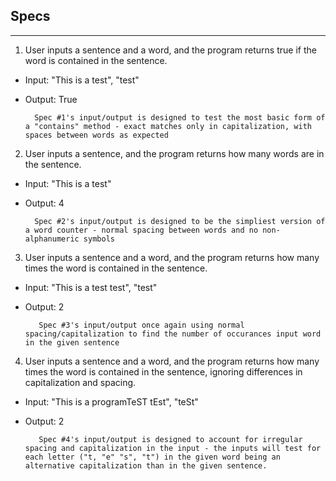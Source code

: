 ## Specs

___

1. User inputs a sentence and a word, and the program returns true if the word is contained in the sentence.
- Input: "This is a test", "test"
- Output: True

        Spec #1's input/output is designed to test the most basic form of a "contains" method - exact matches only in capitalization, with spaces between words as expected

2. User inputs a sentence, and the program returns how many words are in the sentence.
 - Input: "This is a test"
 - Output: 4

         Spec #2's input/output is designed to be the simpliest version of a word counter - normal spacing between words and no non-alphanumeric symbols

3. User inputs a sentence and a word, and the program returns how many times the word is contained in the sentence. 
- Input: "This is a test test", "test"
- Output: 2

         Spec #3's input/output once again using normal spacing/capitalization to find the number of occurances input word in the given sentence

4. User inputs a sentence and a word, and the program returns how many times the word is contained in the sentence, ignoring differences in capitalization and spacing.
- Input: "This is a programTeST tEst", "teSt"
- Output: 2

         Spec #4's input/output is designed to account for irregular spacing and capitalization in the input - the inputs will test for each letter ("t, "e" "s", "t") in the given word being an alternative capitalization than in the given sentence. 
